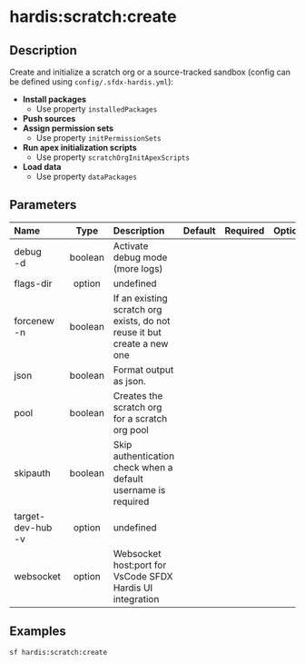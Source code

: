 <!-- This file has been generated with command 'sf hardis:doc:plugin:generate'. Please do not update it manually or it may be overwritten -->
# hardis:scratch:create

## Description

Create and initialize a scratch org or a source-tracked sandbox (config can be defined using `config/.sfdx-hardis.yml`):

- **Install packages**
  - Use property `installedPackages`
- **Push sources**
- **Assign permission sets**
  - Use property `initPermissionSets`
- **Run apex initialization scripts**
  - Use property `scratchOrgInitApexScripts`
- **Load data**
  - Use property `dataPackages`
  

## Parameters

| Name                  |  Type   | Description                                                             | Default | Required | Options |
|:----------------------|:-------:|:------------------------------------------------------------------------|:-------:|:--------:|:-------:|
| debug<br/>-d          | boolean | Activate debug mode (more logs)                                         |         |          |         |
| flags-dir             | option  | undefined                                                               |         |          |         |
| forcenew<br/>-n       | boolean | If an existing scratch org exists, do not reuse it but create a new one |         |          |         |
| json                  | boolean | Format output as json.                                                  |         |          |         |
| pool                  | boolean | Creates the scratch org for a scratch org pool                          |         |          |         |
| skipauth              | boolean | Skip authentication check when a default username is required           |         |          |         |
| target-dev-hub<br/>-v | option  | undefined                                                               |         |          |         |
| websocket             | option  | Websocket host:port for VsCode SFDX Hardis UI integration               |         |          |         |

## Examples

```shell
sf hardis:scratch:create
```


